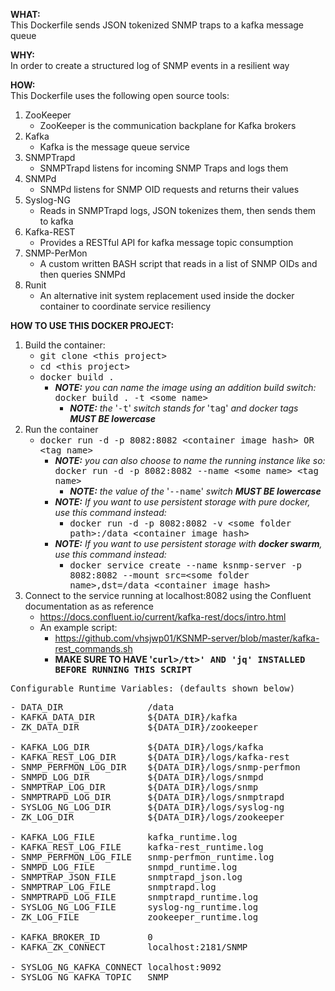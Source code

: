 <b>WHAT:</b><br>
This Dockerfile sends JSON tokenized SNMP traps to a kafka message queue

<b>WHY:</b><br>
In order to create a structured log of SNMP events in a resilient way

<b>HOW:</b><br>
This Dockerfile uses the following open source tools:
1) ZooKeeper
    - ZooKeeper is the communication backplane for Kafka brokers
2) Kafka
    - Kafka is the message queue service
3) SNMPTrapd
    - SNMPTrapd listens for incoming SNMP Traps and logs them
4) SNMPd
    - SNMPd listens for SNMP OID requests and returns their values
5) Syslog-NG
    - Reads in SNMPTrapd logs, JSON tokenizes them, then sends them to kafka
6) Kafka-REST
    - Provides a RESTful API for kafka message topic consumption
7) SNMP-PerMon
    - A custom written BASH script that reads in a list of SNMP OIDs and then queries SNMPd
8) Runit
    - An alternative init system replacement used inside the docker container to coordinate service resiliency

<b>HOW TO USE THIS DOCKER PROJECT:</b><br>
1) Build the container:
    - <tt>git clone \<this project\></tt>
    - <tt>cd \<this project\></tt>
    - <tt>docker build .</tt>
        - <i><b>NOTE:</b> you can name the image using an addition build switch:</i><br>
            <tt>docker build . -t \<some name\></tt>
            - <i><b>NOTE:</b> the </i>'<tt>-t</tt>'<i> switch stands for </i>'<tt>tag</tt>'<i> and docker tags <b>*MUST BE* lowercase</b></i>
2) Run the container
    - <tt>docker run -d -p 8082:8082 \<container image hash\> OR \<tag name\></tt>
        - <i><b>NOTE:</b> you can also choose to name the running instance like so:</i><br>
            <tt>docker run -d -p 8082:8082 --name \<some name\> \<tag name\></tt>
            - <i><b>NOTE:</b> the value of the </i>'<tt>--name</tt>'<i> switch <b>*MUST BE* lowercase</b></i>
        - <i><b>NOTE:</b> If you want to use persistent storage with pure docker, use this command instead:</i><br>
            - <tt>docker run -d -p 8082:8082 -v \<some folder path\>:/data \<container image hash\></tt>
        - <i><b>NOTE:</b> If you want to use persistent storage with <b>docker swarm</b>, use this command instead:</i><br>
            - <tt>docker service create --name ksnmp-server -p 8082:8082 --mount src=\<some folder name\>,dst=/data \<container image hash\></tt>
3) Connect to the service running at localhost:8082 using the Confluent documentation as as reference
    - https://docs.confluent.io/current/kafka-rest/docs/intro.html
    - An example script:
        - https://github.com/vhsjwp01/KSNMP-server/blob/master/kafka-rest_commands.sh
        - <b>MAKE SURE TO HAVE '<tt>curl>/tt>' AND '<tt>jq</tt>' INSTALLED BEFORE RUNNING THIS SCRIPT</b>

Configurable Runtime Variables: (defaults shown below)
<pre>
- DATA_DIR                /data
- KAFKA_DATA_DIR          ${DATA_DIR}/kafka
- ZK_DATA_DIR             ${DATA_DIR}/zookeeper

- KAFKA_LOG_DIR           ${DATA_DIR}/logs/kafka
- KAFKA_REST_LOG_DIR      ${DATA_DIR}/logs/kafka-rest
- SNMP_PERFMON_LOG_DIR    ${DATA_DIR}/logs/snmp-perfmon
- SNMPD_LOG_DIR           ${DATA_DIR}/logs/snmpd
- SNMPTRAP_LOG_DIR        ${DATA_DIR}/logs/snmp
- SNMPTRAPD_LOG_DIR       ${DATA_DIR}/logs/snmptrapd
- SYSLOG_NG_LOG_DIR       ${DATA_DIR}/logs/syslog-ng
- ZK_LOG_DIR              ${DATA_DIR}/logs/zookeeper

- KAFKA_LOG_FILE          kafka_runtime.log
- KAFKA_REST_LOG_FILE     kafka-rest_runtime.log
- SNMP_PERFMON_LOG_FILE   snmp-perfmon_runtime.log
- SNMPD_LOG_FILE          snmpd_runtime.log
- SNMPTRAP_JSON_FILE      snmptrapd_json.log
- SNMPTRAP_LOG_FILE       snmptrapd.log
- SNMPTRAPD_LOG_FILE      snmptrapd_runtime.log
- SYSLOG_NG_LOG_FILE      syslog-ng_runtime.log
- ZK_LOG_FILE             zookeeper_runtime.log

- KAFKA_BROKER_ID         0
- KAFKA_ZK_CONNECT        localhost:2181/SNMP

- SYSLOG_NG_KAFKA_CONNECT localhost:9092
- SYSLOG_NG_KAFKA_TOPIC   SNMP
</pre>
